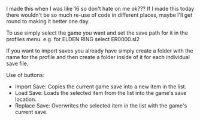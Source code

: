 I made this when I was like 16 so don't hate on me ok???
If I made this today there wouldn't be so much re-use of code in different places, maybe I'll get round to making it better one day.

To use simply select the game you want and set the save path for it in the profiles menu.
e.g. for ELDEN RING select ER0000.sl2

If you want to import saves you already have simply create a folder with the name for the profile and then create a folder inside of it for each individual save file.

Use of buttons:
- Import Save: Copies the current game save into a new item in the list.
- Load Save: Loads the selected item from the list into the game's save location.
- Replace Save: Overwrites the selected item in the list with the game's current save.
